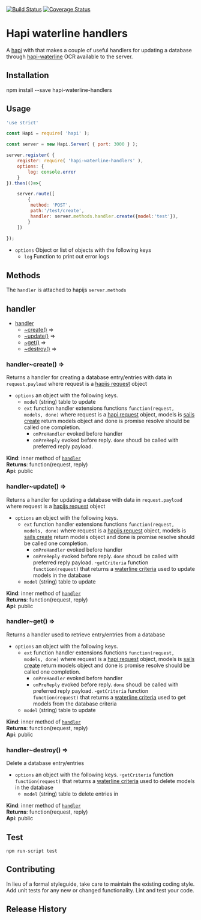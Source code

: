 [![Build Status](https://travis-ci.org/mickelindahl/hapi_waterline_handlers.svg?branch=master)](https://travis-ci.org/mickelindahl/hapi_waterline_handlers)
[![Coverage Status](https://coveralls.io/repos/github/mickelindahl/hapi_waterline_handlers/badge.svg?branch=master)](https://coveralls.io/github/mickelindahl/hapi_waterline_handlers?branch=master)
# Hapi waterline handlers

A [hapi](https://www.npmjs.com/package/hapi) with that makes a couple of useful 
handlers for updating a database through 
[hapi-waterline](https://www.npmjs.com/package/hapi-waterline) OCR
available to the server. 

## Installation
npm install --save hapi-waterline-handlers

## Usage
```js
'use strict'

const Hapi = require( 'hapi' );

const server = new Hapi.Server( { port: 3000 } );

server.register( {
    register: require( 'hapi-waterline-handlers' ),
    options: { 
        log: console.error
    }
}).then(()=>{

    server.route([
        {
         method: 'POST',
         path:'/test/create',
         handler: server.methods.handler.create({model:'test'}),
        }
    ])
   
});
```

- `options` Object or list of objects with the following keys
  - `log` Function to print out error logs

## Methods

The `handler` is attached to hapijs `server.methods`

<a name="server.methods.module_handler"></a>

## handler

* [handler](#server.methods.module_handler)
    * [~create()](#server.methods.module_handler..create) ⇒
    * [~update()](#server.methods.module_handler..update) ⇒
    * [~get()](#server.methods.module_handler..get) ⇒
    * [~destroy()](#server.methods.module_handler..destroy) ⇒

<a name="server.methods.module_handler..create"></a>

### handler~create() ⇒
Returns a handler for creating a database entry/entries with data in
 `request.payload` where request is a [hapijs request](https://hapijs.com/api#requests)
 object

- `options` an object with the following keys.
  - `model` (string) table to update
  - `ext` function handler extensions functions `function(request, models, done)`
  where request is a [hapi request](https://hapijs.com/api#requests)
  object, models is  [sails create](http://sailsjs.com/documentation/reference/waterline-orm/models/create)
  return models object and done is promise resolve should be called one completion.
    - `onPreHandler` evoked before handler
    - `onPreReply` evoked before reply. `done` shoudl be called with preferred reply payload.

**Kind**: inner method of <code>[handler](#server.methods.module_handler)</code>  
**Returns**: function(request, reply)  
**Api**: public  
<a name="server.methods.module_handler..update"></a>

### handler~update() ⇒
Returns a handler for updating a database with data in
 `request.payload` where request is a [hapijs request](https://hapijs.com/api#requests)
 object

- `options` an object with the following keys.
  - `ext` function handler extensions functions `function(request, models, done)`
  where request is a [hapijs request](https://hapijs.com/api#requests)
  object, models is  [sails create](http://sailsjs.com/documentation/reference/waterline-orm/models/create)
  return models object and done is promise resolve should be called one completion.
    - `onPreHandler` evoked before handler
    - `onPreReply` evoked before reply. `done` shoudl be called with preferred reply payload.
  -`getCriteria` function `function(request)` that returns a
 [waterline criteria](https://github.com/balderdashy/waterline-docs/blob/master/queries/query-language.md)
 used to update models in the database
  - `model` (string) table to update

**Kind**: inner method of <code>[handler](#server.methods.module_handler)</code>  
**Returns**: function(request, reply)  
**Api**: public  
<a name="server.methods.module_handler..get"></a>

### handler~get() ⇒
Returns a handler used to retrieve entry/entries from a database

- `options` an object with the following keys.
  - `ext` function handler extensions functions `function(request, models, done)`
  where request is a [hapi request](https://hapijs.com/api#requests)
  object, models is  [sails create](http://sailsjs.com/documentation/reference/waterline-orm/models/create)
  return models object and done is promise resolve should be called one completion.
    - `onPreHandler` evoked before handler
    - `onPreReply` evoked before reply. `done` shoudl be called with preferred reply payload.
  -`getCriteria` function `function(request)` that returns a
 [waterline criteria](https://github.com/balderdashy/waterline-docs/blob/master/queries/query-language.md)
 used to get models from the database
  criteria
  - `model` (string) table to update

**Kind**: inner method of <code>[handler](#server.methods.module_handler)</code>  
**Returns**: function(request, reply)  
**Api**: public  
<a name="server.methods.module_handler..destroy"></a>

### handler~destroy() ⇒
Delete a database entry/entries

- `options` an object with the following keys.
  -`getCriteria` function `function(request)` that returns a
 [waterline criteria](https://github.com/balderdashy/waterline-docs/blob/master/queries/query-language.md)
 used to delete models in the database
  - `model` (string) table to delete entries in

**Kind**: inner method of <code>[handler](#server.methods.module_handler)</code>  
**Returns**: function(request, reply)  
**Api**: public  
## Test
`npm run-script test`

## Contributing
In lieu of a formal styleguide, take care to maintain the 
existing coding style. Add unit tests for any new or changed 
functionality. Lint and test your code.

## Release History

